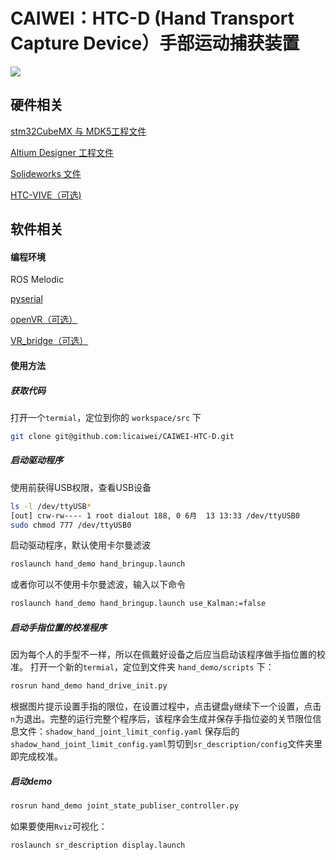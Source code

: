 # CAIWEI：HTC-D (Hand Transport Capture Device）手部运动捕获装置

![](https://github.com/licaiwei/CAIWEI-HTC-D/blob/main/assets/demo.gif)


## 硬件相关

[stm32CubeMX 与 MDK5工程文件](https://github.com/licaiwei/CAIWEI-HTC-D/tree/main/hardware/STM32)

[Altium Designer 工程文件](https://github.com/licaiwei/CAIWEI-HTC-D/tree/main/hardware/PCB)

[Solideworks 文件](https://github.com/licaiwei/CAIWEI-HTC-D/tree/main/hardware/Mechanism)

[HTC-VIVE（可选)]()


## 软件相关
#### 编程环境
ROS Melodic

[pyserial](https://pypi.org/project/pyserial/)

[openVR（可选）](https://github.com/ValveSoftware/openvr)

[VR_bridge（可选）]()


#### 使用方法
##### 获取代码
打开一个`termial`，定位到你的 `workspace/src` 下

```bash
git clone git@github.com:licaiwei/CAIWEI-HTC-D.git
```
##### 启动驱动程序
使用前获得USB权限，查看USB设备
```bash
ls -l /dev/ttyUSB*
[out] crw-rw---- 1 root dialout 188, 0 6月  13 13:33 /dev/ttyUSB0
sudo chmod 777 /dev/ttyUSB0
```
启动驱动程序，默认使用卡尔曼滤波
```bash
roslaunch hand_demo hand_bringup.launch 
```
或者你可以不使用卡尔曼滤波，输入以下命令
```bash
roslaunch hand_demo hand_bringup.launch use_Kalman:=false
```
##### 启动手指位置的校准程序
因为每个人的手型不一样，所以在佩戴好设备之后应当启动该程序做手指位置的校准。
打开一个新的`termial`，定位到文件夹 `hand_demo/scripts` 下：

```bash
rosrun hand_demo hand_drive_init.py
```
根据图片提示设置手指的限位，在设置过程中，点击键盘`y`继续下一个设置，点击`n`为退出。完整的运行完整个程序后，该程序会生成并保存手指位姿的关节限位信息文件：`shadow_hand_joint_limit_config.yaml`
保存后的`shadow_hand_joint_limit_config.yaml`剪切到`sr_description/config`文件夹里即完成校准。
##### 启动demo
```bash
rosrun hand_demo joint_state_publiser_controller.py
```
如果要使用`Rviz`可视化：
```bash
roslaunch sr_description display.launch
```
